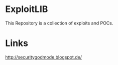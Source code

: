 ExploitLIB
==========

This Repository is a collection of exploits and POCs.

Links
=====

http://securitygodmode.blogspot.de/

